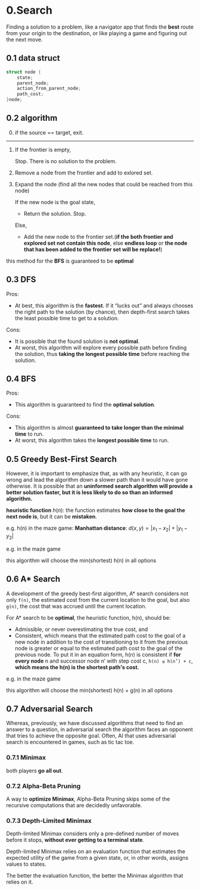 # 0.Search

Finding a solution to a problem, like a navigator app that finds the **best** route from your origin to the destination, or like playing a game and figuring out the next move.

## 0.1 data struct

```c
struct node {
    state;
    parent_node;
    action_from_parent_node;
    path_cost;
}node;
```

## 0.2 algorithm

0. if the source == target, exit.

---

1. If the frontier is empty,

    Stop. There is no solution to the problem.

2. Remove a node from the frontier and add to exlored set.

3.  Expand the node (find all the new nodes that could be reached from this node)

    If the new node is the goal state,

    *   Return the solution. Stop.
    
    Else,

    * Add the new node to the frontier set.(**if the both frontier and explored set not contain this node**, else **endless loop** or **the node that has been added to the frontier set will be replace!**)

this method for the **BFS** is guaranteed to be **optimal**

## 0.3 DFS

Pros:
*    At best, this algorithm is the **fastest**. If it “lucks out” and always chooses the right path to the solution (by chance), then depth-first search takes the least possible time to get to a solution.

Cons:
*   It is possible that the found solution is **not optimal**.
*   At worst, this algorithm will explore every possible path before finding the solution, thus **taking the longest possible time** before reaching the solution.

## 0.4 BFS

Pros:
*   This algorithm is guaranteed to find the **optimal solution**.

Cons:

*   This algorithm is almost **guaranteed to take longer than the minimal time** to run.
*   At worst, this algorithm takes the **longest possible time** to run.

## 0.5 Greedy Best-First Search

However, it is important to emphasize that, as with any heuristic, it can go wrong and lead the algorithm down a slower path than it would have gone otherwise. It is possible that an **uninformed search algorithm will provide a better solution faster, but it is less likely to do so than an informed algorithm.**

**heuristic function** $h(n)$:
the function estimates **how close to the goal the next node is**, but it can be **mistaken**.

e.g. h(n) in the maze game: **Manhattan distance**: 
$d(x, y) = |x_1 - x_2| + |y_1 - y_2|$

e.g. in the maze game

this algorithm will choose the min(shortest) h(n) in all options

## 0.6 A* Search

A development of the greedy best-first algorithm, A* search considers not only `f(n)`, the estimated cost from the current location to the goal, but also `g(n)`, the cost that was accrued until the current location.

For A* search to be **optimal**, the heuristic function, h(n), should be:

*   Admissible, or never overestimating the true cost, and
*   Consistent, which means that the estimated path cost to the goal of a new node in addition to the cost of transitioning to it from the previous node is greater or equal to the estimated path cost to the goal of the previous node. To put it in an equation form, h(n) is consistent if **for every node** n and successor node n’ with step cost c, `h(n) ≤ h(n’) + c`, **which means the h(n) is the shortest path's cost.**

e.g. in the maze game

this algorithm will choose the min(shortest) h(n) + g(n) in all options

## 0.7 Adversarial Search

Whereas, previously, we have discussed algorithms that need to find an answer to a question, in adversarial search the algorithm faces an opponent that tries to achieve the opposite goal. Often, AI that uses adversarial search is encountered in games, such as tic tac toe.

### 0.7.1 Minimax

both players **go all out**.

### 0.7.2 Alpha-Beta Pruning

A way to **optimize Minimax**, Alpha-Beta Pruning skips some of the recursive computations that are decidedly unfavorable. 

### 0.7.3 Depth-Limited Minimax

Depth-limited Minimax considers only a pre-defined number of moves before it stops, **without ever getting to a terminal state**. 

Depth-limited Minimax relies on an evaluation function that estimates the expected utility of the game from a given state, or, in other words, assigns values to states. 

The better the evaluation function, the better the Minimax algorithm that relies on it.